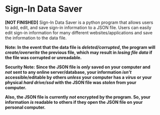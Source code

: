 # Sign-In Data Saver
**[NOT FINISHED]**
Sign-In Data Saver is a python program that allows users to add, edit, and save sign-in information to a JSON file. Users can easily edit sign-in information for many different websites/applications and save the information to the data file.

**Note: In the event that the data file is _deleted/corrupted_, the program will _create/overwrite_ the previous file, which may result in _losing file data_ if the file was corrupted or unreadable.**

**Security Note:**
**Since the JSON file is _only_ saved on your computer and _not_ sent to any online server/database, your information _isn't_ accessible/editable by others _unless_ your computer has a _virus_ or your physical _hard drive/ssd_ with the JSON file was _stolen_ from your computer.**

**Also, the JSON file is currently _not_ encrypted by the program. So, your information _is_ readable to others if they open the JSON file on your personal computer.**
